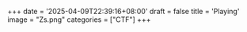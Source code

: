 +++
date = '2025-04-09T22:39:16+08:00'
draft = false
title = 'Playing'
image = "Zs.png"
categories = ["CTF"]
+++
